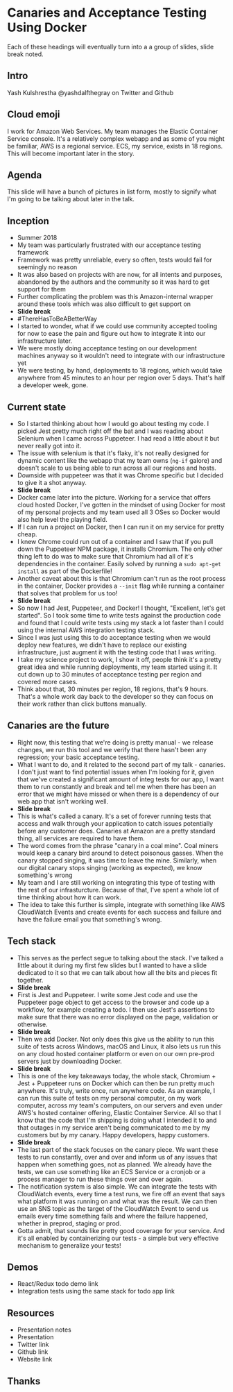 # Canaries and Acceptance Testing Using Docker

Each of these headings will eventually turn into a a group of slides, slide break noted.

## Intro

Yash Kulshrestha
@yashdalfthegray on Twitter and Github

## Cloud emoji

I work for Amazon Web Services. My team manages the Elastic Container Service console. It's a relatively complex webapp and as some of you might be familiar, AWS is a regional service. ECS, my service, exists in 18 regions. This will become important later in the story.

## Agenda

This slide will have a bunch of pictures in list form, mostly to signify what I'm going to be talking about later in the talk.

## Inception

- Summer 2018
- My team was particularly frustrated with our acceptance testing framework
- Framework was pretty unreliable, every so often, tests would fail for seemingly no reason
- It was also based on projects with are now, for all intents and purposes, abandoned by the authors and the community so it was hard to get support for them
- Further complicating the problem was this Amazon-internal wrapper around these tools which was also difficult to get support on
- **Slide break**
- #ThereHasToBeABetterWay
- I started to wonder, what if we could use community accepted tooling for now to ease the pain and figure out how to integrate it into our infrastructure later.
- We were mostly doing acceptance testing on our development machines anyway so it wouldn't need to integrate with our infrastructure yet
- We were testing, by hand, deployments to 18 regions, which would take anywhere from 45 minutes to an hour per region over 5 days. That's half a developer week, gone.

## Current state

- So I started thinking about how I would go about testing my code. I picked Jest pretty much right off the bat and I was reading about Selenium when I came across Puppeteer. I had read a little about it but never really got into it.
- The issue with selenium is that it's flaky, it's not really designed for dynamic content like the webapp that my team owns (`ng-if` galore) and doesn't scale to us being able to run across all our regions and hosts.
- Downside with puppeteer was that it was Chrome specific but I decided to give it a shot anyway.
- **Slide break**
- Docker came later into the picture. Working for a service that offers cloud hosted Docker, I've gotten in the mindset of using Docker for most of my personal projects and my team used all 3 OSes so Docker would also help level the playing field.
- If I can run a project on Docker, then I can run it on my service for pretty cheap.
- I knew Chrome could run out of a container and I saw that if you pull down the Puppeteer NPM package, it installs Chromium. The only other thing left to do was to make sure that Chromium had all of it's dependencies in the container. Easily solved by running a `sudo apt-get install` as part of the Dockerfile!
- Another caveat about this is that Chromium can't run as the root process in the container, Docker provides a `--init` flag while running a container that solves that problem for us too!
- **Slide break**
- So now I had Jest, Puppeteer, and Docker! I thought, "Excellent, let's get started". So I took some time to write tests against the production code and found that I could write tests using my stack a lot faster than I could using the internal AWS integration testing stack.
- Since I was just using this to do acceptance testing when we would deploy new features, we didn't have to replace our existing infrastructure, just augment it with the testing code that I was writing.
- I take my science project to work, I show it off, people think it's a pretty great idea and while running deployments, my team started using it. It cut down up to 30 minutes of acceptance testing per region and covered more cases.
- Think about that, 30 minutes per region, 18 regions, that's 9 hours. That's a whole work day back to the developer so they can focus on their work rather than click buttons manually.

## Canaries are the future

- Right now, this testing that we're doing is pretty manual - we release changes, we run this tool and we verify that there hasn't been any regression; your basic acceptance testing.
- What I want to do, and it related to the second part of my talk - canaries. I don't just want to find potential issues when I'm looking for it, given that we've created a significant amount of integ tests for our app, I want them to run constantly and break and tell me when there has been an error that we might have missed or when there is a dependency of our web app that isn't working well.
- **Slide break**
- This is what's called a canary. It's a set of forever running tests that access and walk through your application to catch issues potentially before any customer does. Canaries at Amazon are a pretty standard thing, all services are required to have them.
- The word comes from the phrase "canary in a coal mine". Coal miners would keep a canary bird around to detect poisonous gasses. When the canary stopped singing, it was time to leave the mine. Similarly, when our digital canary stops singing (working as expected), we know something's wrong
- My team and I are still working on integrating this type of testing with the rest of our infrasturcture. Because of that, I've spent a whole lot of time thinking about how it can work.
- The idea to take this further is simple, integrate with something like AWS CloudWatch Events and create events for each success and failure and have the failure email you that something's wrong.

## Tech stack

- This serves as the perfect segue to talking about the stack. I've talked a little about it during my first few slides but I wanted to have a slide dedicated to it so that we can talk about how all the bits and pieces fit together.
- **Slide break**
- First is Jest and Puppeteer. I write some Jest code and use the Puppeteer page object to get access to the browser and code up a workflow, for example creating a todo. I then use Jest's assertions to make sure that there was no error displayed on the page, validation or otherwise.
- **Slide break**
- Then we add Docker. Not only does this give us the ability to run this suite of tests across Windows, macOS and Linux, it also lets us run this on any cloud hosted container platform or even on our own pre-prod servers just by downloading Docker.
- **Slide break**
- This is one of the key takeaways today, the whole stack, Chromium + Jest + Puppeteer runs on Docker which can then be run pretty much anywhere. It's truly, write once, run anywhere code. As an example, I can run this suite of tests on my personal computer, on my work computer, across my team's computers, on our servers and even under AWS's hosted container offering, Elastic Container Service. All so that I know that the code that I'm shipping is doing what I intended it to and that outages in my service aren't being communicated to me by my customers but by my canary. Happy developers, happy customers.
- **Slide break**
- The last part of the stack focuses on the canary piece. We want these tests to run constantly, over and over and inform us of any issues that happen when something goes, not as planned. We already have the tests, we can use something like an ECS Service or a cronjob or a process manager to run these things over and over again.
- The notification system is also simple. We can integrate the tests with CloudWatch events, every time a test runs, we fire off an event that says what platform it was running on and what was the result. We can then use an SNS topic as the target of the CloudWatch Event to send us emails every time something fails and where the failure happened, whether in preprod, staging or prod.
- Gotta admit, that sounds like pretty good coverage for your service. And it's all enabled by containerizing our tests - a simple but very effective mechanism to generalize your tests!

## Demos

- React/Redux todo demo link
- Integration tests using the same stack for todo app link

## Resources

- Presentation notes
- Presentation
- Twitter link
- Github link
- Website link

## Thanks
